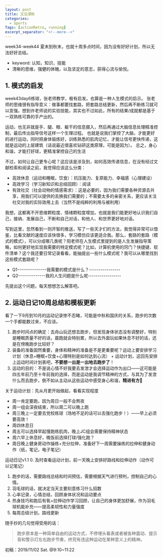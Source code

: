 ```yaml
---
layout: post
title: 又见深秋
categories:
  - Sports
Tags: [actionRetro, running]
excerpt_separator: "<!--more-->"
---
```


week34-week44 夏末到秋末，也就十周多点时间，因为没有好好计划，所以无法好好总结。

<!--more-->
 - keyword: 认知，知识，技能
 - 清晰的思维，强健的体魄，以及坚定的意志，获得心流与愉悦。 


## 1. 模式的启发
week43day6练球，张老师教学，极有启发。也算是一种人生模式的启示。
张老师的思维很有指导意义：做事都要找套路，把套路总结更新，然后再不断练习就可以变强。想到许老师说的实验技能，其实也不过如此，所有的结果/成就都是基于一双熟练可靠的手产出的。

运动，也无非就是手、腿、眼、躯干的信息摄入，然后再通过大脑信息处理精准控制，最后传出指导信号这样一个生理过程。
也就是说我们掌控了大脑，才能更好的进行运动，同时把身体锻炼好，训练熟悉的肌肉记忆，才能让信号更快传递，这就是运动的上层建筑（话说最近很喜欢钻研这类原理，可能是因为）。
总之，身心和谐，才能打好球，更精准掌控自己的生活

不过，如何让自己更专心呢？这应该是涉及到，如何高效传递信息，在没有经过文献检索和阅读之前，我觉得应该这么分类：
 - 高效休息（运动和睡眠，饮食）：抗压能力、复原能力、幸福感（心理建设）
 - 高效学习（学习新知识和总结回顾）：阅读
 - 有效社交（社会动物的情感需求）：这是必要的，因为我们需要各种资源去共享，用我们可以提供的去换我们需要的；不需要太多的亲密关系，更应该关注社交对我的实际效用上去（当然不是纯粹的利用与被利用）

我想，这都离不开思维颗粒度、情绪颗粒度增加，也就是我们能更好地认识我们自己，接纳、发展自己，不断和自己对话，和他人、和世界更好地对话。

写到这里，忽然看到一则开智的推送，写了一些天才们的方法，我觉得非常可以借鉴，比看文献的速度应该快很多，学习模仿应该更适合我。那么，套路的套路（模式的模式），可以分成哪几类呢？阳老师在人生模式里提到的是人生发展指导策略，如何更好地实现我需要的特定模式呢？比如，计算机使用的窍门？快捷键、软件清单？这个我还要日常记录看看，能抽提出一些什么模式呢？我可以从哪里找到这些模式套路呢？

 - Q1---------------我需要的模式是什么？----------------
 - Q2--------------我的人生问题是什么呢-----------------

先提出这个问题，每天想想怎么解答吧。









## 2. 运动日记10周总结和模板更新

看了一下9月到10月的运动记录惨不忍睹，可能是中秋和国庆的关系，跑步的次数一个手都能数过来，不应该。
1. 跑步时间点的确定：去舟山玩还想去跑步，但发现身体状态没有调整好，特别是睡眠质量不好的话，晨跑就会特别累，所以去外面玩如果休息不好的话，还是在傍晚跑步比较好？
2. 装备的准备固然重要，身体和精神的准备是不是更重要呢？运动上要安排学习计划（休息+睡眠+饮食+心理特别是如何达到心流） + 运动计划，这回先安排上运动时间计划表吧，**不要想一出是一出地去跑步了**！
3. 运动的目的：不是说心情不好我要去发泄才会选择运动作为出口——这可能是四五年前乃至十年前我的选择，而是运动是我调节精神的方式，与其为了发泄什么而去跑步，倒不如从主动从这些运动中感受身心和谐，**精进有方**🤔

关于运动计划：先从月更开始做起，看看实现程度
 - 周一肯定要跑，因为周日一般不会熬夜
 - 周一组会深夜结束，所以周二可以晚上跑
 - 周三晚上一定要去党校练球（场地不足的话可以去强化跑步！）——早上必须要高效！
 - 周四休息日
 - 周五可以选择早起慢跑练肌肉，晚上JC组会需要保持精神状态
 - 周六早上休息好，晚饭前选择打球/强化跑？
 - 周日晚上健身房动作操练+充分拉伸，准备好下一周需要操练的拉伸和健身动作（纸，笔记，电子笔记）

运动日记v1.1
0. 及时查看运动计划，前一天晚上安排好路线和拉伸动作（动作可以记笔记）
1. 跑步的话，需要路线总结和时间预估，需要根据天气进行预判，控制自己的心情。
2. 羽毛球的话，就决定当天主要刻意练习什么招数
3. 心率记录，心情总结，回顾身体状况和运动要点
4. 热身技巧和跑后有氧+拉伸动作学习回顾，让自己的身体更加舒展，作为羽毛球机能补充——提高柔韧性和力量强度
5. 每周总结计划，路线更新



随手抄的几句觉得受用的话：
>跑步原本是一种简单自由的运动方式，不停埋头看表或者被各种震动、提示音和警示灯左右跑步节奏，终究有违这种运动在某种意义上的精神。



初稿：2019/11/02 Sat. @9:10~11:22
